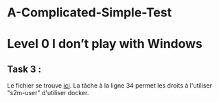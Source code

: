 # A-Complicated-Simple-Test

# Level 0 I don’t play with Windows

## Task 3 :

Le fichier se trouve [ici](ansible/install_docker.yml). La tâche à la ligne 34 permet les droits à l'utiliser "s2m-user" d'utiliser docker.